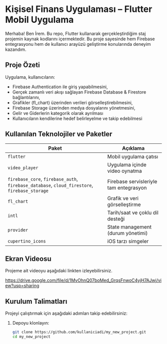 # Kişisel Finans Uygulaması – Flutter Mobil Uygulama

Merhaba! Ben İrem. Bu repo, Flutter kullanarak gerçekleştirdiğim staj projemin kaynak kodlarını içermektedir. Bu proje sayesinde hem Firebase entegrasyonu hem de kullanıcı arayüzü geliştirme konularında deneyim kazandım.

## Proje Özeti

Uygulama, kullanıcıların:
- Firebase Authentication ile giriş yapabilmesini,
- Gerçek zamanlı veri akışı sağlayan Firebase Database & Firestore bağlantılarını,
- Grafikler (fl_chart) üzerinden verileri görselleştirebilmesini,
- Firebase Storage üzerinden medya dosyalarını yönetmesini,
- Gelir ve Giderlerin kategorik olarak ayrılması
- Kullanıcıların kendilerine hedef belirleyelme ve takip edebilmesi 

## Kullanılan Teknolojiler ve Paketler

| Paket | Açıklama |
|-------|----------|
| `flutter` | Mobil uygulama çatısı |
| `video_player` | Uygulama içinde video oynatma |
| `firebase_core`, `firebase_auth`, `firebase_database`, `cloud_firestore`, `firebase_storage` | Firebase servisleriyle tam entegrasyon |
| `fl_chart` | Grafik ve veri görselleştirme |
| `intl` | Tarih/saat ve çoklu dil desteği |
| `provider` | State management (durum yönetimi) |
| `cupertino_icons` | iOS tarzı simgeler |

## Ekran Videosu

Projeme ait videoyu aşağıdaki linkten izleyebilirsiniz.

https://drive.google.com/file/d/1MvOhnQ07boMed_GrqsFnwoC4yjH7AJwj/view?usp=sharing

## Kurulum Talimatları

Projeyi çalıştırmak için aşağıdaki adımları takip edebilirsiniz:

1. Depoyu klonlayın:
   ```bash
   git clone https://github.com/kullaniciadi/my_new_project.git
   cd my_new_project
